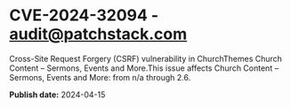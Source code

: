 # CVE-2024-32094 - audit@patchstack.com

Cross-Site Request Forgery (CSRF) vulnerability in ChurchThemes Church Content – Sermons, Events and More.This issue affects Church Content – Sermons, Events and More: from n/a through 2.6.



**Publish date:** 2024-04-15
